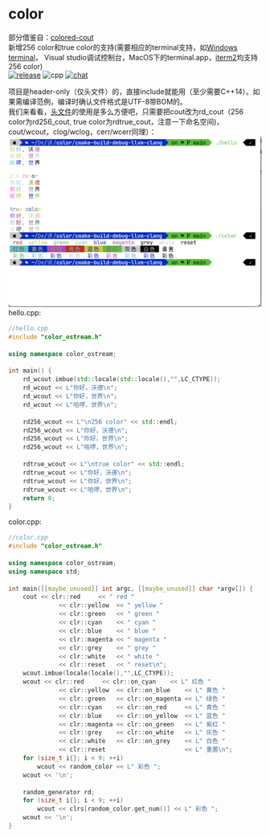 # color
部分借鉴自：[colored-cout](https://github.com/yurablok/colored-cout)  
新增256 color和true color的支持(需要相应的terminal支持，如[Windows terminal](https://www.google.com/url?sa=t&rct=j&q=&esrc=s&source=web&cd=&cad=rja&uact=8&ved=2ahUKEwjd4eLP4PXtAhWCwosBHSTRBwMQFjAIegQIAhAC&url=https%3A%2F%2Fgithub.com%2Fmicrosoft%2Fterminal&usg=AOvVaw1YH7kNCxSWtXhMBaNHmLvG)，  Visual studio调试控制台，MacOS下的terminal.app，[iterm2](https://github.com/gnachman/iTerm2)均支持256 color)  
[![release](https://img.shields.io/badge/release-v1.0.0-green)](https://github.com/Wongboo/color/releases/)
![cpp](https://img.shields.io/badge/C%2B%2B-20-red) 
[![chat](https://img.shields.io/badge/Zhihu-chat-blue)](https://zhuanlan.zhihu.com/p/339653025)

项目是header-only（仅头文件）的，直接include就能用（至少需要C++14）。如果需编译范例，编译时确认文件格式是UTF-8带BOM的。  
我们来看看，[头文件](color_ostream.h)的使用是多么方便吧，只需要把cout改为rd_cout（256 color为rd256_cout, true color为rdtrue_cout，注意一下命名空间)，cout/wcout，clog/wclog，cerr/wcerr同理）：  
![sample](sample.png)  
hello.cpp:
```C++
//hello.cpp
#include "color_ostream.h"

using namespace color_ostream;

int main() {
    rd_wcout.imbue(std::locale(std::locale(),"",LC_CTYPE));
    rd_wcout << L"你好，沃德\n";
    rd_wcout << L"你好，世界\n";
    rd_wcout << L"哈啰，世界\n";

    rd256_wcout << L"\n256 color" << std::endl;
    rd256_wcout << L"你好，沃德\n";
    rd256_wcout << L"你好，世界\n";
    rd256_wcout << L"哈啰，世界\n";

    rdtrue_wcout << L"\ntrue color" << std::endl;
    rdtrue_wcout << L"你好，沃德\n";
    rdtrue_wcout << L"你好，世界\n";
    rdtrue_wcout << L"哈啰，世界\n";
    return 0;
}
```
color.cpp:
```C++
//color.cpp
#include "color_ostream.h"

using namespace color_ostream;
using namespace std;

int main([[maybe_unused]] int argc, [[maybe_unused]] char *argv[]) {
    cout << clr::red     << " red "
              << clr::yellow  << " yellow "
              << clr::green   << " green "
              << clr::cyan    << " cyan "
              << clr::blue    << " blue "
              << clr::magenta << " magenta "
              << clr::grey    << " grey "
              << clr::white   << " white "
              << clr::reset   << " reset\n";
    wcout.imbue(locale(locale(),"",LC_CTYPE));
    wcout << clr::red     << clr::on_cyan    << L" 红色 "
              << clr::yellow  << clr::on_blue    << L" 黄色 "
              << clr::green   << clr::on_magenta << L" 绿色 "
              << clr::cyan    << clr::on_red     << L" 青色 "
              << clr::blue    << clr::on_yellow  << L" 蓝色 "
              << clr::magenta << clr::on_green   << L" 紫红 "
              << clr::grey    << clr::on_white   << L" 灰色 "
              << clr::white   << clr::on_grey    << L" 白色 "
              << clr::reset                      << L" 重置\n";
    for (size_t i{}; i < 9; ++i)
        wcout << random_color << L" 彩色 ";
    wcout << '\n';

    random_generator rd;
    for (size_t i{}; i < 9; ++i)
        wcout << clrs[random_color.get_num()] << L" 彩色 ";
    wcout << '\n';
}
```

